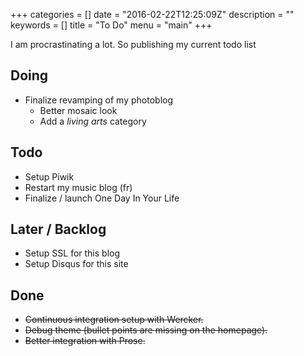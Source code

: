 +++
categories = []
date = "2016-02-22T12:25:09Z"
description = ""
keywords = []
title = "To Do"
menu = "main"
+++

I am procrastinating a lot. So publishing my current todo list 

## Doing
* Finalize revamping of my photoblog
	* Better mosaic look
	* Add a _living arts_ category

## Todo
* Setup Piwik
* Restart my music blog (fr)
* Finalize / launch One Day In Your Life

## Later / Backlog
* Setup SSL for this blog
* Setup Disqus for this site

## Done
*  ~~Continuous integration setup with Wercker.~~
*  ~~Debug theme (bullet points are missing on the homepage).~~
*  ~~Better integration with Prose.~~